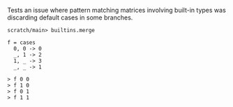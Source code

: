 Tests an issue where pattern matching matrices involving built-in
types was discarding default cases in some branches.

``` ucm :hide
scratch/main> builtins.merge
```

``` unison
f = cases
  0, 0 -> 0
  _, 1 -> 2
  1, _ -> 3
  _, _ -> 1

> f 0 0
> f 1 0
> f 0 1
> f 1 1
```
